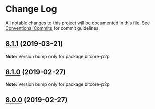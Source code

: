 # Change Log

All notable changes to this project will be documented in this file.
See [Conventional Commits](https://conventionalcommits.org) for commit guidelines.

## [8.1.1](https://github.com/bitpay/bitcore-p2p/compare/v8.1.0...v8.1.1) (2019-03-21)

**Note:** Version bump only for package bitcore-p2p

## [8.1.0](https://github.com/bitpay/bitcore-p2p/compare/v5.0.0-beta.44...v8.1.0) (2019-02-27)

**Note:** Version bump only for package bitcore-p2p

## [8.0.0](https://github.com/bitpay/bitcore-p2p/compare/v5.0.0-beta.44...v8.0.0) (2019-02-27)
